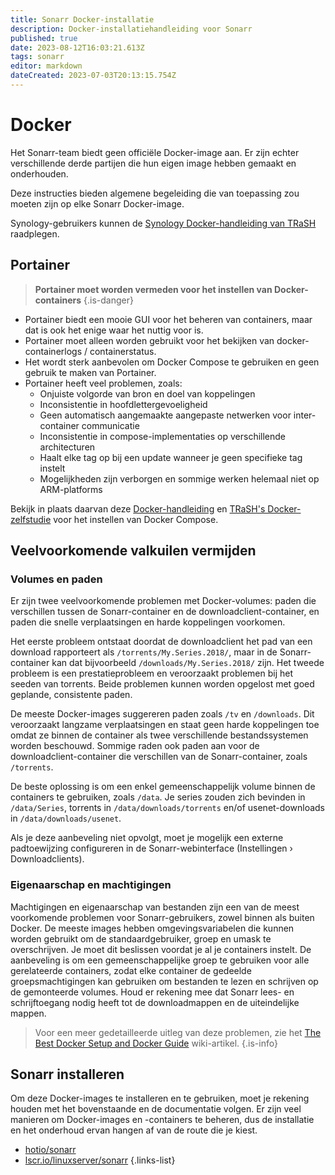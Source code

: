 ```yaml
---
title: Sonarr Docker-installatie
description: Docker-installatiehandleiding voor Sonarr
published: true
date: 2023-08-12T16:03:21.613Z
tags: sonarr
editor: markdown
dateCreated: 2023-07-03T20:13:15.754Z
---
```


# Docker

Het Sonarr-team biedt geen officiële Docker-image aan. Er zijn echter verschillende derde partijen die hun eigen image hebben gemaakt en onderhouden.

Deze instructies bieden algemene begeleiding die van toepassing zou moeten zijn op elke Sonarr Docker-image.

Synology-gebruikers kunnen de [Synology Docker-handleiding van TRaSH](https://trash-guides.info/Hardlinks/How-to-setup-for/Synology/) raadplegen.

## Portainer

> **Portainer moet worden vermeden voor het instellen van Docker-containers** {.is-danger}

- Portainer biedt een mooie GUI voor het beheren van containers, maar dat is ook het enige waar het nuttig voor is.
- Portainer moet alleen worden gebruikt voor het bekijken van docker-containerlogs / containerstatus.
- Het wordt sterk aanbevolen om Docker Compose te gebruiken en geen gebruik te maken van Portainer.
- Portainer heeft veel problemen, zoals:
  - Onjuiste volgorde van bron en doel van koppelingen
  - Inconsistentie in hoofdlettergevoeligheid
  - Geen automatisch aangemaakte aangepaste netwerken voor inter-container communicatie
  - Inconsistentie in compose-implementaties op verschillende architecturen
  - Haalt elke tag op bij een update wanneer je geen specifieke tag instelt
  - Mogelijkheden zijn verborgen en sommige werken helemaal niet op ARM-platforms

Bekijk in plaats daarvan deze [Docker-handleiding](/docker-guide) en [TRaSH's Docker-zelfstudie](https://trash-guides.info/hardlinks/) voor het instellen van Docker Compose.

## Veelvoorkomende valkuilen vermijden

### Volumes en paden

Er zijn twee veelvoorkomende problemen met Docker-volumes: paden die verschillen tussen de Sonarr-container en de downloadclient-container, en paden die snelle verplaatsingen en harde koppelingen voorkomen.

Het eerste probleem ontstaat doordat de downloadclient het pad van een download rapporteert als `/torrents/My.Series.2018/`, maar in de Sonarr-container kan dat bijvoorbeeld `/downloads/My.Series.2018/` zijn. Het tweede probleem is een prestatieprobleem en veroorzaakt problemen bij het seeden van torrents. Beide problemen kunnen worden opgelost met goed geplande, consistente paden.

De meeste Docker-images suggereren paden zoals `/tv` en `/downloads`. Dit veroorzaakt langzame verplaatsingen en staat geen harde koppelingen toe omdat ze binnen de container als twee verschillende bestandssystemen worden beschouwd. Sommige raden ook paden aan voor de downloadclient-container die verschillen van de Sonarr-container, zoals `/torrents`.

De beste oplossing is om een enkel gemeenschappelijk volume binnen de containers te gebruiken, zoals `/data`. Je series zouden zich bevinden in `/data/Series`, torrents in `/data/downloads/torrents` en/of usenet-downloads in `/data/downloads/usenet`.

Als je deze aanbeveling niet opvolgt, moet je mogelijk een externe padtoewijzing configureren in de Sonarr-webinterface (Instellingen › Downloadclients).

### Eigenaarschap en machtigingen

Machtigingen en eigenaarschap van bestanden zijn een van de meest voorkomende problemen voor Sonarr-gebruikers, zowel binnen als buiten Docker. De meeste images hebben omgevingsvariabelen die kunnen worden gebruikt om de standaardgebruiker, groep en umask te overschrijven. Je moet dit beslissen voordat je al je containers instelt. De aanbeveling is om een gemeenschappelijke groep te gebruiken voor alle gerelateerde containers, zodat elke container de gedeelde groepsmachtigingen kan gebruiken om bestanden te lezen en schrijven op de gemonteerde volumes.
Houd er rekening mee dat Sonarr lees- en schrijftoegang nodig heeft tot de downloadmappen en de uiteindelijke mappen.

> Voor een meer gedetailleerde uitleg van deze problemen, zie het [The Best Docker Setup and Docker Guide](/docker-guide) wiki-artikel.
{.is-info}

## Sonarr installeren

Om deze Docker-images te installeren en te gebruiken, moet je rekening houden met het bovenstaande en de documentatie volgen. Er zijn veel manieren om Docker-images en -containers te beheren, dus de installatie en het onderhoud ervan hangen af van de route die je kiest.

- [hotio/sonarr](https://hotio.dev/containers/sonarr/)
- [lscr.io/linuxserver/sonarr](https://docs.linuxserver.io/images/docker-sonarr)
{.links-list}